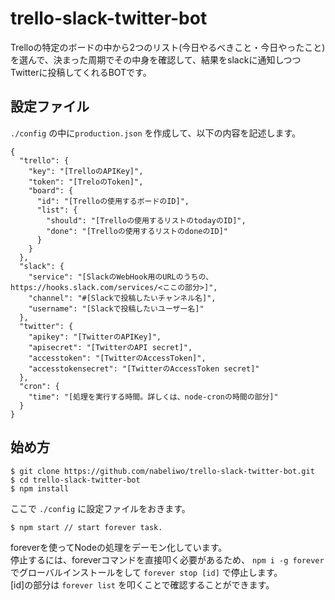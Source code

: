 # trello-slack-twitter-bot

Trelloの特定のボードの中から2つのリスト(今日やるべきこと・今日やったこと)を選んで、決まった周期でその中身を確認して、結果をslackに通知しつつTwitterに投稿してくれるBOTです。

## 設定ファイル

`./config` の中に`production.json` を作成して、以下の内容を記述します。

```
{
  "trello": {
    "key": "[TrelloのAPIKey]",
    "token": "[TreloのToken]",
    "board": {
      "id": "[Trelloの使用するボードのID]",
      "list": {
        "should": "[Trelloの使用するリストのtodayのID]",
        "done": "[Trelloの使用するリストのdoneのID]"
      }
    }
  },
  "slack": {
    "service": "[SlackのWebHook用のURLのうちの、https://hooks.slack.com/services/<ここの部分>]",
    "channel": "#[Slackで投稿したいチャンネル名]",
    "username": "[Slackで投稿したいユーザー名]"
  },
  "twitter": {
    "apikey": "[TwitterのAPIKey]",
    "apisecret": "[TwitterのAPI secret]",
    "accesstoken": "[TwitterのAccessToken]",
    "accesstokensecret": "[TwitterのAccessToken secret]"
  },
  "cron": {
    "time": "[処理を実行する時間。詳しくは、node-cronの時間の部分]"
  }
}
```

## 始め方

```
$ git clone https://github.com/nabeliwo/trello-slack-twitter-bot.git
$ cd trello-slack-twitter-bot
$ npm install
```

ここで `./config` に設定ファイルをおきます。

```
$ npm start // start forever task.
```

foreverを使ってNodeの処理をデーモン化しています。  
停止するには、foreverコマンドを直接叩く必要があるため、 `npm i -g forever` でグローバルインストールをして `forever stop [id]` で停止します。  
[id]の部分は `forever list` を叩くことで確認することができます。
